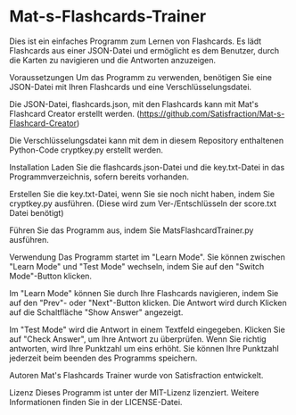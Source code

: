 # Mat-s-Flashcards-Trainer

Dies ist ein einfaches Programm zum Lernen von Flashcards. Es lädt Flashcards aus einer JSON-Datei und ermöglicht es dem Benutzer, durch die Karten zu navigieren und die Antworten anzuzeigen.

Voraussetzungen
Um das Programm zu verwenden, benötigen Sie eine JSON-Datei mit Ihren Flashcards und eine Verschlüsselungsdatei.

Die JSON-Datei, flashcards.json, mit den Flashcards kann mit Mat's Flashcard Creator erstellt werden. (https://github.com/Satisfraction/Mat-s-Flashcard-Creator)

Die Verschlüsselungsdatei kann mit dem in diesem Repository enthaltenen Python-Code cryptkey.py erstellt werden.

Installation
Laden Sie die flashcards.json-Datei und die key.txt-Datei in das Programmverzeichnis, sofern bereits vorhanden.

Erstellen Sie die key.txt-Datei, wenn Sie sie noch nicht haben, indem Sie cryptkey.py ausführen. (Diese wird zum Ver-/Entschlüsseln der score.txt Datei benötigt)

Führen Sie das Programm aus, indem Sie MatsFlashcardTrainer.py ausführen.

Verwendung
Das Programm startet im "Learn Mode". Sie können zwischen "Learn Mode" und "Test Mode" wechseln, indem Sie auf den "Switch Mode"-Button klicken.

Im "Learn Mode" können Sie durch Ihre Flashcards navigieren, indem Sie auf den "Prev"- oder "Next"-Button klicken. Die Antwort wird durch Klicken auf die Schaltfläche "Show Answer" angezeigt.

Im "Test Mode" wird die Antwort in einem Textfeld eingegeben. Klicken Sie auf "Check Answer", um Ihre Antwort zu überprüfen. Wenn Sie richtig antworten, wird Ihre Punktzahl um eins erhöht. Sie können Ihre Punktzahl jederzeit beim beenden des Programms speichern.

Autoren
Mat's Flashcards Trainer wurde von Satisfraction entwickelt.

Lizenz
Dieses Programm ist unter der MIT-Lizenz lizenziert. Weitere Informationen finden Sie in der LICENSE-Datei.
